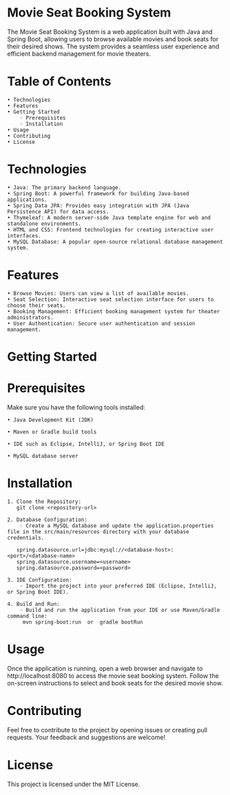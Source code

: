 
# Movie Seat Booking System
The Movie Seat Booking System is a web application built with Java and Spring Boot, allowing users to browse available movies and book seats for their desired shows. The system provides a seamless user experience and efficient backend management for movie theaters.
# Table of Contents
    • Technologies
    • Features
    • Getting Started
        ◦ Prerequisites
        ◦ Installation
    • Usage
    • Contributing
    • License
# Technologies
    • Java: The primary backend language.
    • Spring Boot: A powerful framework for building Java-based applications.
    • Spring Data JPA: Provides easy integration with JPA (Java Persistence API) for data access.
    • Thymeleaf: A modern server-side Java template engine for web and standalone environments.
    • HTML and CSS: Frontend technologies for creating interactive user interfaces.
    • MySQL Database: A popular open-source relational database management system.
# Features
    • Browse Movies: Users can view a list of available movies.
    • Seat Selection: Interactive seat selection interface for users to choose their seats.
    • Booking Management: Efficient booking management system for theater administrators.
    • User Authentication: Secure user authentication and session management.
# Getting Started

# Prerequisites
Make sure you have the following tools installed:

    • Java Development Kit (JDK)
    
    • Maven or Gradle build tools
    
    • IDE such as Eclipse, IntelliJ, or Spring Boot IDE
    
    • MySQL database server
    
# Installation
    1. Clone the Repository:
       git clone <repository-url>
       
    2. Database Configuration:
        ◦ Create a MySQL database and update the application.properties file in the src/main/resources directory with your database credentials.
        
       spring.datasource.url=jdbc:mysql://<database-host>:<port>/<database-name>
       spring.datasource.username=<username>
       spring.datasource.password=<password>
       
    3. IDE Configuration:
        ◦ Import the project into your preferred IDE (Eclipse, IntelliJ, or Spring Boot IDE).
        
    4. Build and Run:
        ◦ Build and run the application from your IDE or use Maven/Gradle command line:
         mvn spring-boot:run  or  gradle bootRun
# Usage
Once the application is running, open a web browser and navigate to http://localhost:8080 to access the movie seat booking system. Follow the on-screen instructions to select and book seats for the desired movie show.

# Contributing
Feel free to contribute to the project by opening issues or creating pull requests. Your feedback and suggestions are welcome!

# License

This project is licensed under the MIT License.



